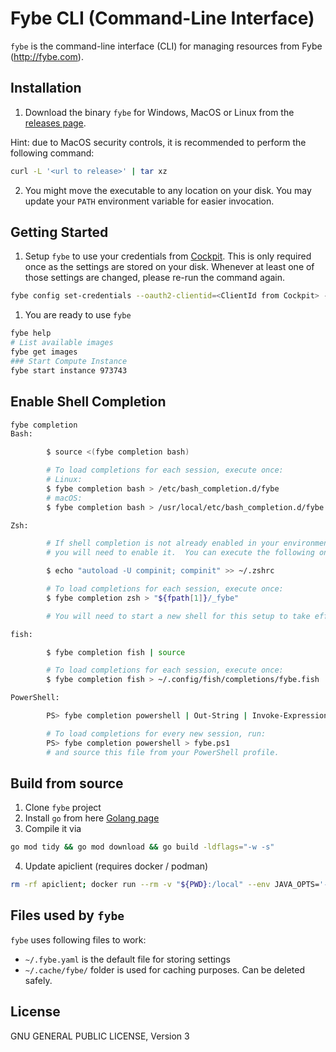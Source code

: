 # Fybe CLI (Command-Line Interface)

`fybe` is the command-line interface (CLI) for managing resources from Fybe (http://fybe.com).

## Installation

1. Download the binary `fybe` for Windows, MacOS or Linux from the [releases page](https://github.com/fybecom/fybe/releases).

Hint: due to MacOS security controls, it is recommended to perform the following command:

```sh
curl -L '<url to release>' | tar xz
```

2. You might move the executable to any location on your disk. You may update your `PATH` environment variable for easier invocation.

## Getting Started

1. Setup `fybe` to use your credentials from [Cockpit](https://cockpit.fybe.com/account/security). This is only required once as the settings are stored on your disk. Whenever at least one of those settings are changed, please re-run the command again.

  ```sh
  fybe config set-credentials --oauth2-clientid=<ClientId from Cockpit> --oauth2-client-secret=<ClientSecret from Cockpit> --oauth2-user=<API User from Cockpit> --oauth2-password=<API Password from Cockpit>
  ```

1. You are ready to use `fybe`

```sh
fybe help
# List available images
fybe get images
### Start Compute Instance
fybe start instance 973743
```

## Enable Shell Completion

```sh
fybe completion
Bash:

        $ source <(fybe completion bash)

        # To load completions for each session, execute once:
        # Linux:
        $ fybe completion bash > /etc/bash_completion.d/fybe
        # macOS:
        $ fybe completion bash > /usr/local/etc/bash_completion.d/fybe

Zsh:

        # If shell completion is not already enabled in your environment,
        # you will need to enable it.  You can execute the following once:

        $ echo "autoload -U compinit; compinit" >> ~/.zshrc

        # To load completions for each session, execute once:
        $ fybe completion zsh > "${fpath[1]}/_fybe"

        # You will need to start a new shell for this setup to take effect.

fish:

        $ fybe completion fish | source

        # To load completions for each session, execute once:
        $ fybe completion fish > ~/.config/fish/completions/fybe.fish

PowerShell:

        PS> fybe completion powershell | Out-String | Invoke-Expression

        # To load completions for every new session, run:
        PS> fybe completion powershell > fybe.ps1
        # and source this file from your PowerShell profile.
```

## Build from source

1. Clone `fybe` project
2. Install `go` from here [Golang page](https://golang.org/doc/install)
3. Compile it via

```sh
go mod tidy && go mod download && go build -ldflags="-w -s"
```

4. Update apiclient (requires docker / podman)

```sh
rm -rf apiclient; docker run --rm -v "${PWD}:/local" --env JAVA_OPTS='-Dio.swagger.parser.util.RemoteUrl.trustAll=true -Dio.swagger.v3.parser.util.RemoteUrl.trustAll=true' openapitools/openapi-generator-cli:v5.2.1 generate --skip-validate-spec --input-spec 'https://api.fybe.com/api-v1.yaml' --generator-name go --output /local/apiclient
```

## Files used by `fybe`

`fybe` uses following files to work:

* `~/.fybe.yaml` is the default file for storing settings
* `~/.cache/fybe/` folder is used for caching purposes. Can be deleted safely.

## License




GNU GENERAL PUBLIC LICENSE, Version 3
